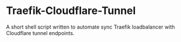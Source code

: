 # Traefik-Cloudflare-Tunnel
A short shell script written to automate sync Traefik loadbalancer with Cloudflare tunnel endpoints.
